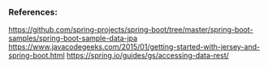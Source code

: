 ### References:
https://github.com/spring-projects/spring-boot/tree/master/spring-boot-samples/spring-boot-sample-data-jpa
https://www.javacodegeeks.com/2015/01/getting-started-with-jersey-and-spring-boot.html
https://spring.io/guides/gs/accessing-data-rest/